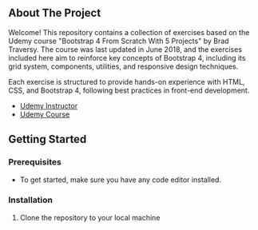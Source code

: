 ## About The Project

Welcome! This repository contains a collection of exercises based on the Udemy course "Bootstrap 4 From Scratch With 5 Projects" by Brad Traversy. The course was last updated in June 2018, and the exercises included here aim to reinforce key concepts of Bootstrap 4, including its grid system, components, utilities, and responsive design techniques.

Each exercise is structured to provide hands-on experience with HTML, CSS, and Bootstrap 4, following best practices in front-end development.

- [Udemy Instructor](https://www.udemy.com/user/brad-traversy/)
- [Udemy Course](https://www.udemy.com/course/bootstrap-4-from-scratch-with-5-projects/)

## Getting Started

### Prerequisites

- To get started, make sure you have any code editor installed.

### Installation

1. Clone the repository to your local machine